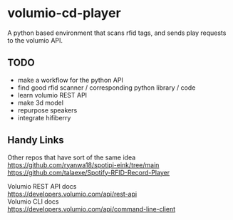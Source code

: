 # volumio-cd-player
A python based environment that scans rfid tags, and sends play requests to the volumio API.


## TODO
- make a workflow for the python API
- find good rfid scanner / corresponding python library / code
- learn volumio REST API
- make 3d model
- repurpose speakers
- integrate hifiberry

## Handy Links
Other repos that have sort of the same idea  
https://github.com/ryanwa18/spotipi-eink/tree/main  
https://github.com/talaexe/Spotify-RFID-Record-Player  

Volumio REST API docs  
https://developers.volumio.com/api/rest-api  
Volumio CLI docs  
https://developers.volumio.com/api/command-line-client
